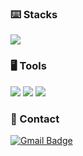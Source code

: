 ### :keyboard: Stacks

<img src="https://img.shields.io/badge/Java-007396?style=flat-square&logo=Java&logoColor=white"/>



### :desktop_computer: Tools

<img src="https://img.shields.io/badge/GitHub-181717?style=flat-square&logo=GitHub&logoColor=white"/> <img src="https://img.shields.io/badge/Eclipse IDE-2C2255?style=flat-square&logo=Eclipse IDE&logoColor=white"/> <img src="https://img.shields.io/badge/Figma-F24E1E?style=flat-square&logo=Figma&logoColor=white"/>



### :email: Contact

[![Gmail Badge](https://img.shields.io/badge/Gmail-d14836?style=flat-square&logo=Gmail&logoColor=white&link=mailto:kkbbyy1113@gmail.com)](kkbbyy1113@gmail.com)

